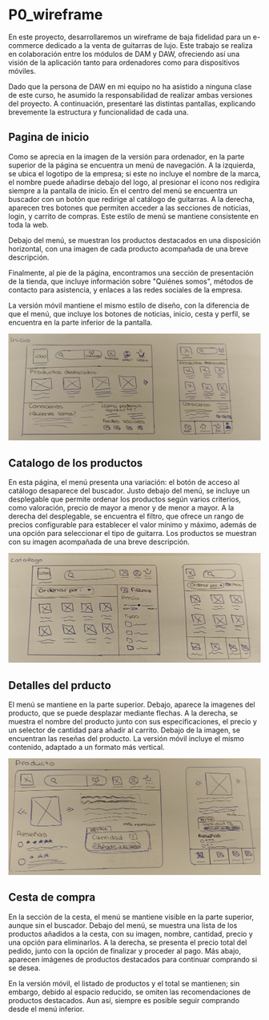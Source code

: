 # P0_wireframe

En este proyecto, desarrollaremos un wireframe de baja fidelidad para un e-commerce dedicado a la venta de guitarras de lujo. Este trabajo se realiza en colaboración entre los módulos de DAM y DAW, ofreciendo así una visión de la aplicación tanto para ordenadores como para dispositivos móviles.

Dado que la persona de DAW en mi equipo no ha asistido a ninguna clase de este curso, he asumido la responsabilidad de realizar ambas versiones del proyecto. A continuación, presentaré las distintas pantallas, explicando brevemente la estructura y funcionalidad de cada una.

## Pagina de inicio 

Como se aprecia en la imagen de la versión para ordenador, en la parte superior de la página se encuentra un menú de navegación. A la izquierda, se ubica el logotipo de la empresa; si este no incluye el nombre de la marca, el nombre puede añadirse debajo del logo, al presionar el icono nos redigira siempre a la pantalla de inicio. En el centro del menú se encuentra un buscador con un botón que redirige al catálogo de guitarras. A la derecha, aparecen tres botones que permiten acceder a las secciones de noticias, login, y carrito de compras. Este estilo de menú se mantiene consistente en toda la web.

Debajo del menú, se muestran los productos destacados en una disposición horizontal, con una imagen de cada producto acompañada de una breve descripción.

Finalmente, al pie de la página, encontramos una sección de presentación de la tienda, que incluye información sobre "Quiénes somos", métodos de contacto para asistencia, y enlaces a las redes sociales de la empresa.

La versión móvil mantiene el mismo estilo de diseño, con la diferencia de que el menú, que incluye los botones de noticias, inicio, cesta y perfil, se encuentra en la parte inferior de la pantalla.

![alt text](Imagenes/inicio.jpeg)

## Catalogo de los productos

En esta página, el menú presenta una variación: el botón de acceso al catálogo desaparece del buscador. Justo debajo del menú, se incluye un desplegable que permite ordenar los productos según varios criterios, como valoración, precio de mayor a menor y de menor a mayor. A la derecha del desplegable, se encuentra el filtro, que ofrece un rango de precios configurable para establecer el valor mínimo y máximo, además de una opción para seleccionar el tipo de guitarra. Los productos se muestran con su imagen acompañada de una breve descripción.

![alt text](Imagenes/catalogo.jpeg)

## Detalles del prducto 

El menú se mantiene en la parte superior. Debajo, aparece la imagenes del producto, que se puede desplazar mediante flechas. A la derecha, se muestra el nombre del producto junto con sus especificaciones, el precio y un selector de cantidad para añadir al carrito. Debajo de la imagen, se encuentran las reseñas del producto. La versión móvil incluye el mismo contenido, adaptado a un formato más vertical.

![alt text](Imagenes/producto.jpeg)

## Cesta de compra

En la sección de la cesta, el menú se mantiene visible en la parte superior, aunque sin el buscador. Debajo del menú, se muestra una lista de los productos añadidos a la cesta, con su imagen, nombre, cantidad, precio y una opción para eliminarlos. A la derecha, se presenta el precio total del pedido, junto con la opción de finalizar y proceder al pago. Más abajo, aparecen imágenes de productos destacados para continuar comprando si se desea.

En la versión móvil, el listado de productos y el total se mantienen; sin embargo, debido al espacio reducido, se omiten las recomendaciones de productos destacados. Aun así, siempre es posible seguir comprando desde el menú inferior.